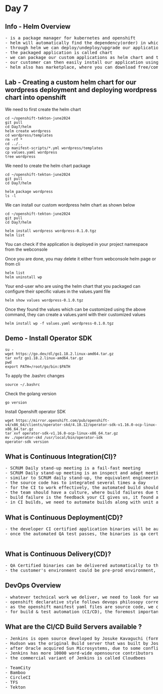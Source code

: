 # Day 7

## Info - Helm Overview
<pre>
- is a package manager for kubernetes and openshift
- helm will automatically find the dependency(order) in which the yaml files must be installed/deleted, etc.,
- through helm we can deploy/undeploy/upgrade our applications into Kubernetes/Openshift
- the packaged application is called chart
- we can package our custom applications as helm chart and then we can release to our customers
- our customer can then easily install our application using helm package manager
- helm also has marketplace, where you can download free/commerical helm charts and install them into our cluster
</pre>

## Lab - Creating a custom helm chart for our wordpress deployment and deploying wordpress chart into openshift

We need to first create the helm chart
```
cd ~/openshift-tekton-june2024
git pull
cd Day7/helm
helm create wordpress
cd wordpress/templates
rm -rf *
cd ../..
cp manifest-scripts/*.yml wordpress/templates
cp values.yaml wordpress
tree wordpress
```

We need to create the helm chart package
```
cd ~/openshift-tekton-june2024
git pull
cd Day7/helm

helm package wordpress
ls -l
```

We can install our custom wordpress helm chart as shown below
```
cd ~/openshift-tekton-june2024
git pull
cd Day7/helm

helm install wordpress wordpress-0.1.0.tgz
helm list
```

You can check if the application is deployed in your project namespace from the webconsole

Once you are done, you may delete it either from webconsole helm page or from cli
```
helm list
helm uninstall wp
```

Your end-user who are using the helm chart that you packaged can configure their specific values in the values.yaml file 
```
helm show values wordpress-0.1.0.tgz 
```

Once they found the values which can be customized using the above command, they can create a values.yaml with their customized values
```
helm install wp -f values.yaml wordpress-0.1.0.tgz
```

## Demo - Install Operator SDK
```
su -
wget https://go.dev/dl/go1.18.2.linux-amd64.tar.gz
tar xvfz go1.18.2.linux-amd64.tar.gz
pwd
export PATH=/root/go/bin:$PATH
```

To apply the .bashrc changes
```
source ~/.bashrc
```

Check the golang version
```
go version
```
Install Openshift operator SDK
```
wget https://mirror.openshift.com/pub/openshift-v4/x86_64/clients/operator-skd/4.10.12/operator-sdk-v1.16.0-ocp-linux-x86_64.tar.gz
tar xvf operator-sdk-v1.16.0-ocp-linux-x86_64.tar.gz
mv ./operator-skd /usr/local/bin/operator-sdk
operator-sdk version
```


## What is Continuous Integration(CI)?
<pre>
- SCRUM Daily stand-up meeting is a fail-fast meeting
- SCRUM Daily stand-up meeting is an inspect and adapt meeting
- similar to SCRUM daily stand-up, the equivalent engineering process is the Continuous Integration
- the source code has to integrated several times a day
- for the CI to work effectively, the automated build should involve automated test cases
- the team should have a culture, where build failures due to test case failure are treated as a good thing, and the management appreciates when such builds are broken
- build failure is the feedback your CI gives us, it found a bug during the early stage of development
- in CI builds, we need to automate builds along with unit and integration testing
</pre>

## What is Continuous Deployment(CD)?
<pre>
- the developer CI certified application binaries will be automatically deployed into QA env for further testing (automated and manual)
- once the automated QA test passes, the binaries is qa certified is ready for production

</pre>

## What is Continuous Delivery(CD)?
<pre>
- QA Certified binaries can be delivered automatically to the customer's environment
- the customer's environment could be pre-prod environment, where the customer will test manually and with automated test cases, if they find it good to go live, they make a call on when the product will be made live
</pre>

## DevOps Overview
<pre>
- whatever technical work we deliver, we need to look for ways to convert them into source code
- openshift declarative style follows devops philosopy correctly
- as the openshift manifest yaml files are source code, we can push them into version control
- for build & test automation (CI/CD), the foremost important thing is the source code should be available in version control
</pre>

## What are the CI/CD Build Servers available ?
<pre>
- Jenkins is open source developed by Josuke Kavaguchi (former Sun Microsystem employee )
- Hudson was the original Build server that was built by Josuke Kavaguchi and open source community
- after Oracle acquired Sun Microsystems, due to some conflict in idealogy the Hudson team created a branch/fork called Jenkins and they quit Oracle and they started developing Jenkins as an opensource product
- Jenkins has more 10000 word-wide opensource contributors
- the commercial variant of Jenkins is called Cloudbees

- TeamCity
- Bamboo
- CircleCI
- TFS
- Tekton
</pre>


